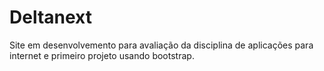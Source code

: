 # Deltanext
Site em desenvolvemento para avaliação da disciplina de aplicações para internet e primeiro projeto usando bootstrap.

